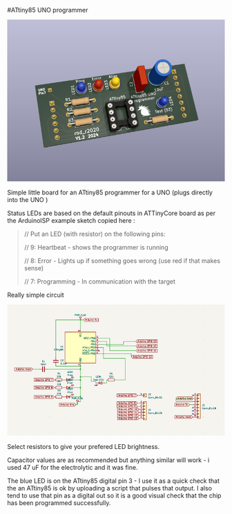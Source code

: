 #ATtiny85 UNO programmer

![3d board](/docs/3d_view.png)

Simple little board for an ATtiny85 programmer for a UNO (plugs directly into the UNO )

Status LEDs are based on the default pinouts in ATTinyCore board as per the ArduinoISP example sketch
copied here :
>
>// Put an LED (with resistor) on the following pins:
>
>// 9: Heartbeat   - shows the programmer is running
>
>// 8: Error       - Lights up if something goes wrong (use red if that makes sense)
>
>// 7: Programming - In communication with the target
>

Really simple circuit

![Circuit](/docs/schematic.png)

Select resistors to give your prefered LED brightness.

Capacitor values are as recommended but anything similar will work - i used 47 uF for the electrolytic and it was fine. 

The blue LED is on the ATtiny85 digital pin 3 - I use it as a quick check that the an ATtiny85 is ok by uploading a script that pulses that output. I also tend to use that pin as a digital out so it is a good visual check that the chip has been programmed successfully.
